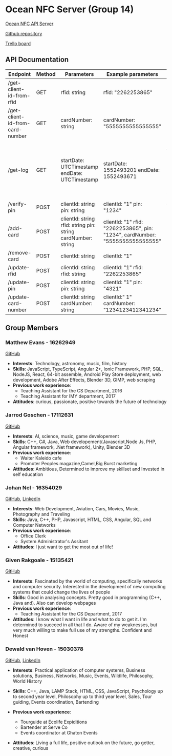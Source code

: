 # Ocean NFC Server (Group 14)

<a href="https://protected-inlet-56552.herokuapp.com/" target="_blank">Ocean NFC API Server</a>

<a href="https://github.com/ocean-nfc/ocean-nfc-server" target="_blank">Github repository</a>

<a href="https://trello.com/b/DyWaguQT/ocean-nfc" target="_blank">Trello board</a>

## API Documentation

| Endpoint                        	| Method 	| Parameters                                                   	| Example parameters                                                            	| Response                                                                                                                                     	| Example response                                                                                                                                                                                                	|
|---------------------------------	|--------	|--------------------------------------------------------------	|-------------------------------------------------------------------------------	|----------------------------------------------------------------------------------------------------------------------------------------------	|-----------------------------------------------------------------------------------------------------------------------------------------------------------------------------------------------------------------	|
| /get-client-id-from-rfid        	| GET    	| rfid: string                                                 	| rfid: "2262253865"                                                            	| clientId: string                                                                                                                             	| { "clientId": "1" }                                                                                                                                                                                             	|
| /get-client-id-from-card-number 	| GET    	| cardNumber: string                                           	| cardNumber: "5555555555555555"                                                	| clientId: string                                                                                                                             	| { "clientId: "1" }                                                                                                                                                                                              	|
| /get-log                        	| GET    	| startDate: UTCTimestamp endDate: UTCTimestamp                	| startDate: 1552493201 endDate: 1552493671                                     	| Array<{ date: UTCTimestamp, statusCode: number, method: string, url: string, parameters: any, ip: string}> 	| [{ "date": 1552493671111, "statusCode": 200, "method": "GET", "url": "/get-client-id-from-card-number", "parameters": {"cardId": "5555555555555555"}, "ip": "127.0.0.1" }]|
| /verify-pin                     	| POST   	| clientId: string pin: string                                 	| clientId: "1" pin: "1234"                                                     	| { valid: boolean }                                                                                                                           	| { "valid": false }                                                                                                                                                                                              	|
| /add-card                       	| POST   	| clientId: string rfid: string pin: string cardNumber: string 	| clientId: "1" rfid: "2262253865", pin: "1234", cardNumber: "5555555555555555" 	| Nothing or exception                                                                                                                         	||
| /remove-card | POST | clientId: string | clientId: "1" | Nothing or exception |
| /update-rfid                    	| POST   	| clientId: string rfid: string                                	| clientId: "1" rfid: "2262253865"                                              	| Nothing or exception                                                                                                                         	|                                                                                                                                                                                                                 	|
| /update-pin                     	| POST   	| clientId: string pin: string                                 	| clientId: "1" pin: "4321"                                                     	| Nothing or exception                                                                                                                         	|                                                                                                                                                                                                                 	|
| /update-card-number             	| POST   	| clientId: string cardNumber: string                          	| clientId:" 1" cardNumber: "1234123412341234"                                  	| Nothing or exception                                                                                                                         	|                                                                                                                                                                                                                 	|

## Group Members

### Matthew Evans - 16262949
<a href="https://github.com/EvansMatthew97" target="_blank">GitHub</a>
- __Interests__: Technology, astronomy, music, film, history
- __Skills__: JavaScript, TypeScript, Angular 2+, Ionic Framework, PHP, SQL, NodeJS, React, 64-bit assemble, Android Play Store deployment, web development, Adobe After Effects, Blender 3D, GIMP, web scraping
- __Previous work experience__:
  - Teaching Assistant for the CS Department, 2016
  - Teaching Assistant for IMY department, 2017
- __Attitudes__: curious, passionate, positive towards the future of technology

### Jarrod Goschen - 17112631
<a href="https://github.com/wolwe1" target="_blank">GitHub</a>
- __Interests__: AI, science, music, game developement
- __Skills__: C++, C#, Java, Web developement(Javascript,Node Js, PHP, Angular framework, .Net framework), Unity, Blender 3D
- __Previous work experience__:
  - Waiter Kaleido cafe
  - Promoter Peoples magazine,Camel,Big Burst marketing
- __Attitudes__: Ambitious, Determined to improve my skillset and Invested in self education


### Johan Nel	- 16354029
<a href="https://github.com/Jtfnel" target="_blank">GitHub</a>, <a href="https://www.linkedin.com/in/johantfnel/" target="_blank">LinkedIn</a>
- __Interests__: Web Development, Aviation, Cars, Movies, Music, Photography and Traveling
- __Skills__: Java, C++, PHP, Javascript, HTML, CSS, Angular, SQL and Computer Networks
- __Previous work experience__:
  - Office Clerk
  - System Administrator&#39;s Assitant
- __Attitudes__: I just want to get the most out of life!

### Given Rakgoale - 15135421
<a href="https://github.com/Given-Rakgoale" target="_blank">GitHub</a>
- __Interests__: Fascinated by the world of computing, specifically networks and computer security. Interested in the development of new computing systems that could change the lives of people
- __Skills__: Good in analysing concepts. Pretty good in programming (C++, Java and). Also can develop webpages
- __Previous work experience__:
  - Teaching Assistant for the CS Department, 2017
- __Attitudes__:  I know what I want in life and what to do to get it. I&#39;m determined to succeed in all that I do. Aware of my weaknesses, but very much willing to make full use of my strengths. Confident and Honest

### Dewald van Hoven - 15030378
<a href="https://github.com/u15030378" target="_blank">GitHub</a>, <a href="https://www.linkedin.com/in/dewald-van-hoven-6a8921130/" target="_blank">LinkedIn</a>
- __Interests__: Practical application of computer systems,  Business solutions, Business, Networks, Music, Events, Wildlife, Philosophy, World History

- __Skills__: C++, Java, LAMP Stack, HTML, CSS, JavaScript, Psychology up to second year level, Philosophy up to third year level, Sales, Tour guiding, Events coordination, Bartending

- __Previous work experience__: 
    - Tourguide at Ecolife Expiditions
    - Bartender at Serve Co
    - Events coordinator at Ghaton Events
    
- __Attitudes__: Living a full life, positive outlook on the future, go getter, creative, curious
